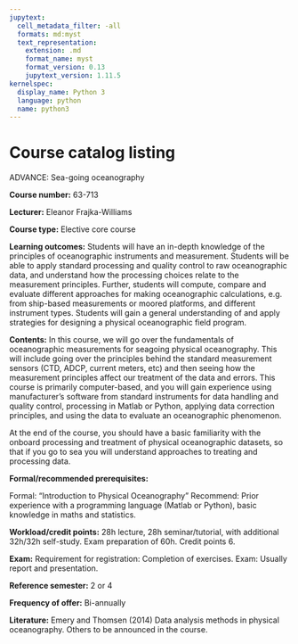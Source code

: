```yaml
---
jupytext:
  cell_metadata_filter: -all
  formats: md:myst
  text_representation:
    extension: .md
    format_name: myst
    format_version: 0.13
    jupytext_version: 1.11.5
kernelspec:
  display_name: Python 3
  language: python
  name: python3
---
```


# Course catalog listing

ADVANCE: Sea-going oceanography

**Course number:** 63-713

**Lecturer:** Eleanor Frajka-Williams

**Course type:** Elective core course

**Learning outcomes:** Students will have an in-depth knowledge of the principles of oceanographic instruments and measurement.  Students will be able to apply standard processing and quality control to raw oceanographic data, and understand how the processing choices relate to the measurement principles.  Further, students will compute, compare and evaluate different approaches for making oceanographic calculations, e.g. from ship-based measurements or moored platforms, and different instrument types.  Students will gain a general understanding of and apply strategies for designing a physical oceanographic field program.

**Contents:** In this course, we will go over the fundamentals of oceanographic measurements for seagoing physical oceanography.  This will include going over the principles behind the standard measurement sensors (CTD, ADCP, current meters, etc) and then seeing how the measurement principles affect our treatment of the data and errors.  This course is primarily computer-based, and you will gain experience using manufacturer’s software from standard instruments for data handling and quality control, processing in Matlab or Python, applying data correction principles, and using the data to evaluate an oceanographic phenomenon.  

At the end of the course, you should have a basic familiarity with the onboard processing and treatment of physical oceanographic datasets, so that if you go to sea you will understand approaches to treating and processing data.  

**Formal/recommended prerequisites:**

Formal: “Introduction to Physical Oceanography”
Recommend: Prior experience with a programming language (Matlab or Python), basic knowledge in maths and statistics.  

**Workload/credit points:** 28h lecture, 28h seminar/tutorial, with additional 32h/32h self-study.  Exam preparation of 60h.  Credit points 6.

**Exam:** Requirement for registration: Completion of exercises.
Exam: Usually report and presentation.

**Reference semester:** 2 or 4

**Frequency of offer:** Bi-annually

**Literature:** Emery and Thomsen (2014) Data analysis methods in physical oceanography.  Others to be announced in the course.